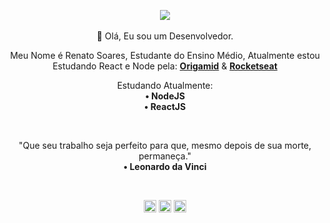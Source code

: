 <!-- HEADER -->

<p align="center">
    <img src="https://i.pinimg.com/originals/48/9c/b3/489cb3de6b04e534e52f53b4252b0851.jpg" width="px">
        <br><br>      
    🖤 Olá, Eu sou um Desenvolvedor.
</p>

<!-- ABOUT OF ME -->

<p align="center" style="text-align: center;">
    Meu Nome é Renato Soares, Estudante do Ensino Médio, Atualmente estou Estudando React e Node pela: <a href="https://www.origamid.com/"><strong>Origamid</strong></a> & <a href="https://app.rocketseat.com.br/starter"><strong>Rocketseat</strong></a>
</p>

<!-- Studying -->

<p align="center" style="text-align: center;">
    Estudando Atualmente:
        <br>
    <strong> • NodeJS </strong>
        <br>
    <strong> • ReactJS </strong>
</p>


<!-- QUOTE -->

<br>
    <p align="center">
        "Que seu trabalho seja perfeito para que, mesmo depois de sua morte, permaneça."
    <br>
        <strong> • Leonardo da Vinci </strong>
    </p>
<br>

<p align="center">
    <a href="https://twitter.com/Giantcard5" target="blank"><img align="center" src="https://cdn.jsdelivr.net/npm/simple-icons@3.0.1/icons/twitter.svg" alt="Giantcard5" height="20" width="20" /></a>
    <a href="https://www.linkedin.com/in/renato-soares-b5019a1b9/" target="blank"><img align="center" src="https://cdn.jsdelivr.net/npm/simple-icons@3.0.1/icons/linkedin.svg" alt="Giantcard5" height="20" width="20" /></a>
    <a href="https://instagram.com/Giantcard5" target="blank"><img align="center" src="https://cdn.jsdelivr.net/npm/simple-icons@3.0.1/icons/instagram.svg" alt="Giantcard5" height="20" width="20" /></a>
</p>
